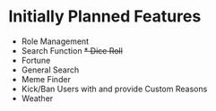 # Initially Planned Features

* Role Management
* Search Function
~~* Dice Roll~~
* Fortune
* General Search
* Meme Finder
* Kick/Ban Users with and provide Custom Reasons
* Weather
